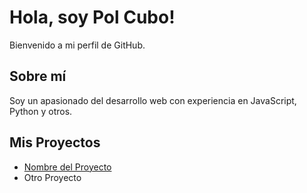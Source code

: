 # Hola, soy Pol Cubo!

Bienvenido a mi perfil de GitHub. 

## Sobre mí
Soy un apasionado del desarrollo web con experiencia en JavaScript, Python y otros.

## Mis Proyectos
- [Nombre del Proyecto](link_a_tu_proyecto)
- Otro Proyecto